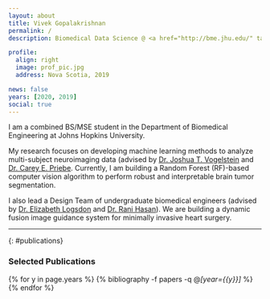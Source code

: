 ```yaml
---
layout: about
title: Vivek Gopalakrishnan
permalink: /
description: Biomedical Data Science @ <a href="http://bme.jhu.edu/" target="_blank">JHU BME</a>

profile:
  align: right
  image: prof_pic.jpg
  address: Nova Scotia, 2019

news: false
years: [2020, 2019]
social: true
---
```


I am a combined BS/MSE student in the Department of Biomedical Engineering at Johns Hopkins University.

My research focuses on developing machine learning methods to analyze multi-subject neuroimaging data (advised by [Dr. Joshua T. Vogelstein](https://jovo.me) and [Dr. Carey E. Priebe](https://www.ams.jhu.edu/~priebe/).
Currently, I am building a Random Forest (RF)-based computer vision algorithm to perform robust and interpretable brain tumor segmentation.

I also lead a Design Team of undergraduate biomedical engineers (advised by [Dr. Elizabeth Logsdon](https://www.bme.jhu.edu/faculty_staff/elizabeth-logsdon-phd/) and [Dr. Rani Hasan](https://www.hopkinsmedicine.org/profiles/results/directory/profile/1571333/rani-hasan)). 
We are building a dynamic fusion image guidance system for minimally invasive heart surgery.

---

{: #publications}
### Selected Publications

{% for y in page.years %}
  {% bibliography -f papers -q @*[year={{y}}]* %}
{% endfor %}
